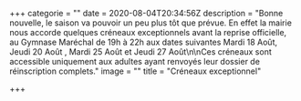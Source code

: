 +++
categorie = ""
date = 2020-08-04T20:34:56Z
description = "Bonne nouvelle, le saison va pouvoir un peu plus tôt que prévue. En effet la mairie nous accorde quelques créneaux exceptionnels avant la reprise officielle, au Gymnase Maréchal de 19h à 22h aux dates suivantes Mardi 18 Août, Jeudi 20 Août , Mardi 25 Août et Jeudi 27 Août\n\nCes créneaux sont accessible uniquement aux adultes ayant renvoyés leur dossier de réinscription complets."
image = ""
title = "Créneaux exceptionnel"

+++
